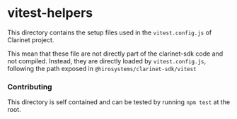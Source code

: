 # vitest-helpers

This directory contains the setup files used in the `vitest.config.js` of Clarinet project.

This mean that these file are not directly part of the clarinet-sdk code and not compiled.
Instead, they are directly loaded by `vitest.config.js`, following the path exposed in `@hirosystems/clarinet-sdk/vitest`


### Contributing

This directory is self contained and can be tested by running `npm test` at the root.
